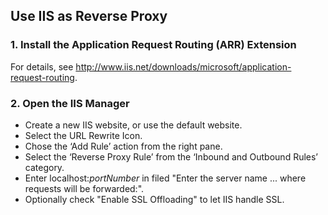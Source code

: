 
## Use IIS as Reverse Proxy


### 1. Install the Application Request Routing (ARR) Extension

For details, see http://www.iis.net/downloads/microsoft/application-request-routing.


### 2. Open the IIS Manager

* Create a new IIS website, or use the default website.
* Select the URL Rewrite Icon.
* Chose the ‘Add Rule’ action from the right pane.
* Select the ‘Reverse Proxy Rule’ from the ‘Inbound and Outbound Rules’ category.
* Enter localhost:*portNumber* in filed "Enter the server name ... where requests will be forwarded:". 
* Optionally check "Enable SSL Offloading" to let IIS handle SSL.

